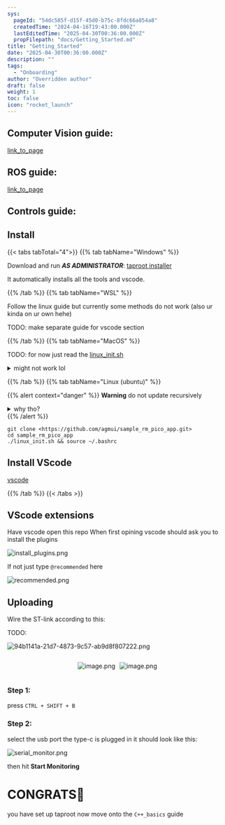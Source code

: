 ```yaml
---
sys:
  pageId: "54dc585f-d15f-45d0-b75c-8fdc66a854a8"
  createdTime: "2024-04-16T19:43:00.000Z"
  lastEditedTime: "2025-04-30T00:36:00.000Z"
  propFilepath: "docs/Getting_Started.md"
title: "Getting_Started"
date: "2025-04-30T00:36:00.000Z"
description: ""
tags:
  - "Onboarding"
author: "Overridden author"
draft: false
weight: 1
toc: false
icon: "rocket_launch"
---
```


## Computer Vision guide:

[link_to_page](86d45bc0-388b-4d26-8848-44f255f73d0e)

## ROS guide:

[link_to_page](3c76c1de-ec8f-46d6-8b0a-294005edc2d5)

## Controls guide:

## Install

{{< tabs tabTotal="4">}}
{{% tab tabName="Windows" %}}

Download and run _**AS ADMINISTRATOR**_: [taproot installer](https://github.com/Thornbots/TeachingFreshies/releases/tag/1.0)

It automatically installs all the tools and vscode.

{{% /tab %}}
{{% tab tabName="WSL" %}}

Follow the linux guide but currently some methods do not work (also ur kinda on ur own hehe)

TODO: make separate guide for vscode section

{{% /tab %}}
{{% tab tabName="MacOS" %}}

TODO: for now just read the [linux_init.sh](https://github.com/agmui/sample_rm_pico_app/blob/main/linux_init.sh)

<details>
<summary>might not work lol</summary>

`brew install libusb pkg-config`

Next install: [vscode](https://code.visualstudio.com/Download)

</details>

{{% /tab %}}
{{% tab tabName="Linux (ubuntu)" %}}

{{% alert context="danger" %}}
**Warning** do not update recursively
<details>
<summary>why tho?</summary>
There are some submodules that may go on for a while (like tinyusb) and I highly
recommend you don't need to get them.
If you want to see what submodules I update just look in `linux_init.sh`
</details>
{{% /alert %}}

```shell
git clone <https://github.com/agmui/sample_rm_pico_app.git>
cd sample_rm_pico_app
./linux_init.sh && source ~/.bashrc
```

## Install VScode

[vscode](https://code.visualstudio.com/Download)

{{% /tab %}}
{{< /tabs >}}

## VScode extensions

Have vscode open this repo
When first opining vscode should ask you to install the plugins

![install_plugins.png](https://prod-files-secure.s3.us-west-2.amazonaws.com/d518164a-d88e-44d1-a4ee-3adb3bd8bce0/89bd30f0-1825-4e77-867b-0a41ce370880/install_plugins.png?X-Amz-Algorithm=AWS4-HMAC-SHA256&X-Amz-Content-Sha256=UNSIGNED-PAYLOAD&X-Amz-Credential=ASIAZI2LB4666TNWEC5Y%2F20250714%2Fus-west-2%2Fs3%2Faws4_request&X-Amz-Date=20250714T091640Z&X-Amz-Expires=3600&X-Amz-Security-Token=IQoJb3JpZ2luX2VjEBEaCXVzLXdlc3QtMiJHMEUCIH1QaxaLnhFH92SFakI%2FJjgcTH2Lx2aTTMBupCykxIIqAiEA%2BVfFn9L9LEfOABxT0Q%2FGvegY4MHTg%2BvcJm%2BkVctddvwq%2FwMIKhAAGgw2Mzc0MjMxODM4MDUiDLrY5fWnzMcpqyjt6yrcA06OLwySFEad3VYrX%2FLsXYSOlPbT9zZsqXvebjLVDzdtPHorsdm%2BrlnMl4y9Q0gXfBuzrgt4m77TKJdeXubPBbq1%2F7nnsGEmK%2FixK3P8jr5gv6uaSpl%2Fhf6kZxeQs0PNMsCB2KRqMLNYhmApYl1FKEa4%2FdmbDorDAdikI%2B6mbyT0V4DC1qqUve43p84ZBJ5hnsBQltiY70ujwJnnis5W6jGukityvB%2BVYtAUFzEDPfqIgqFUVD6YAtLWR5AeD8HpNm9iaXCfZ0jMC6PzCecwBGBqDkDIYzJeKwr1SD%2Fq25A4NnK8JFhac352SVqwdUco8nSEMCO2tskdUHfbKXGaXe0OCWeLzuV%2FyUny7MLEQxGRNRWqaALTrDYNr4%2Bwla8%2BjGshSbXBqUox4S9Nqr2Sqpe%2BuP8m0PGwjA2ZYM2w3htIjMOwf1t5Kqhh1HrU%2Bbmqi7p49pT%2B2K7SKs9BZiB%2BFyGk7w0p4REKHHUB%2BTB5xf%2Fv9MDXVcf7ZF7UTgj%2BmwFMOyi2A3B8luqOwZhik2u6g38KuK9To931MQ1h0s9mfE0T8ugyK0MyJsssKYUeGNveB4Ks0NVkdaXVRfnS6KdKGUl%2FbmHpBD%2Bxv9nbQGChJ%2FkOHvRjWWAD4lVNoBJ5MJKI08MGOqUBtAL2YhEJqj07mC6ExMWCsRJwC702i4zOB7MsNBFQK78Ux5FotbZnR8VpxKOpHUE4lvFOCg2P%2B3tb1wIvrlXNRpIc6%2FKMc%2F1rl9X9xTDLFnciCiQ8VGVAynmZctXuT%2F60rnpNzdmQBQ1yKJqRF01prp%2BRU4KAdD34YrScPgrZAJ4hC0NNbpZbgEMDl9aDNJxjFnylQp9cc%2BOkt4cTNqHiJHXIbZko&X-Amz-Signature=318013c8ac96fa4bbab73edaae19d93a1ebdc4ffdab5aa6669e3648f1ef2c21e&X-Amz-SignedHeaders=host&x-amz-checksum-mode=ENABLED&x-id=GetObject)

If not just type `@recommended` here  

![recommended.png](https://prod-files-secure.s3.us-west-2.amazonaws.com/d518164a-d88e-44d1-a4ee-3adb3bd8bce0/61e661e9-5d85-4dfc-be0d-8d2097a5e793/recommended.png?X-Amz-Algorithm=AWS4-HMAC-SHA256&X-Amz-Content-Sha256=UNSIGNED-PAYLOAD&X-Amz-Credential=ASIAZI2LB4666TNWEC5Y%2F20250714%2Fus-west-2%2Fs3%2Faws4_request&X-Amz-Date=20250714T091640Z&X-Amz-Expires=3600&X-Amz-Security-Token=IQoJb3JpZ2luX2VjEBEaCXVzLXdlc3QtMiJHMEUCIH1QaxaLnhFH92SFakI%2FJjgcTH2Lx2aTTMBupCykxIIqAiEA%2BVfFn9L9LEfOABxT0Q%2FGvegY4MHTg%2BvcJm%2BkVctddvwq%2FwMIKhAAGgw2Mzc0MjMxODM4MDUiDLrY5fWnzMcpqyjt6yrcA06OLwySFEad3VYrX%2FLsXYSOlPbT9zZsqXvebjLVDzdtPHorsdm%2BrlnMl4y9Q0gXfBuzrgt4m77TKJdeXubPBbq1%2F7nnsGEmK%2FixK3P8jr5gv6uaSpl%2Fhf6kZxeQs0PNMsCB2KRqMLNYhmApYl1FKEa4%2FdmbDorDAdikI%2B6mbyT0V4DC1qqUve43p84ZBJ5hnsBQltiY70ujwJnnis5W6jGukityvB%2BVYtAUFzEDPfqIgqFUVD6YAtLWR5AeD8HpNm9iaXCfZ0jMC6PzCecwBGBqDkDIYzJeKwr1SD%2Fq25A4NnK8JFhac352SVqwdUco8nSEMCO2tskdUHfbKXGaXe0OCWeLzuV%2FyUny7MLEQxGRNRWqaALTrDYNr4%2Bwla8%2BjGshSbXBqUox4S9Nqr2Sqpe%2BuP8m0PGwjA2ZYM2w3htIjMOwf1t5Kqhh1HrU%2Bbmqi7p49pT%2B2K7SKs9BZiB%2BFyGk7w0p4REKHHUB%2BTB5xf%2Fv9MDXVcf7ZF7UTgj%2BmwFMOyi2A3B8luqOwZhik2u6g38KuK9To931MQ1h0s9mfE0T8ugyK0MyJsssKYUeGNveB4Ks0NVkdaXVRfnS6KdKGUl%2FbmHpBD%2Bxv9nbQGChJ%2FkOHvRjWWAD4lVNoBJ5MJKI08MGOqUBtAL2YhEJqj07mC6ExMWCsRJwC702i4zOB7MsNBFQK78Ux5FotbZnR8VpxKOpHUE4lvFOCg2P%2B3tb1wIvrlXNRpIc6%2FKMc%2F1rl9X9xTDLFnciCiQ8VGVAynmZctXuT%2F60rnpNzdmQBQ1yKJqRF01prp%2BRU4KAdD34YrScPgrZAJ4hC0NNbpZbgEMDl9aDNJxjFnylQp9cc%2BOkt4cTNqHiJHXIbZko&X-Amz-Signature=ee319c5240dc37b639356b830525cced44d4c3978680e9be7dfa66baab7318e1&X-Amz-SignedHeaders=host&x-amz-checksum-mode=ENABLED&x-id=GetObject)

## Uploading

Wire the ST-link according to this:

TODO:

![94b1141a-21d7-4873-9c57-ab9d8f807222.png](https://prod-files-secure.s3.us-west-2.amazonaws.com/d518164a-d88e-44d1-a4ee-3adb3bd8bce0/e5fad17d-ab82-4300-9f4c-505ab4b1202c/94b1141a-21d7-4873-9c57-ab9d8f807222.png?X-Amz-Algorithm=AWS4-HMAC-SHA256&X-Amz-Content-Sha256=UNSIGNED-PAYLOAD&X-Amz-Credential=ASIAZI2LB4666TNWEC5Y%2F20250714%2Fus-west-2%2Fs3%2Faws4_request&X-Amz-Date=20250714T091640Z&X-Amz-Expires=3600&X-Amz-Security-Token=IQoJb3JpZ2luX2VjEBEaCXVzLXdlc3QtMiJHMEUCIH1QaxaLnhFH92SFakI%2FJjgcTH2Lx2aTTMBupCykxIIqAiEA%2BVfFn9L9LEfOABxT0Q%2FGvegY4MHTg%2BvcJm%2BkVctddvwq%2FwMIKhAAGgw2Mzc0MjMxODM4MDUiDLrY5fWnzMcpqyjt6yrcA06OLwySFEad3VYrX%2FLsXYSOlPbT9zZsqXvebjLVDzdtPHorsdm%2BrlnMl4y9Q0gXfBuzrgt4m77TKJdeXubPBbq1%2F7nnsGEmK%2FixK3P8jr5gv6uaSpl%2Fhf6kZxeQs0PNMsCB2KRqMLNYhmApYl1FKEa4%2FdmbDorDAdikI%2B6mbyT0V4DC1qqUve43p84ZBJ5hnsBQltiY70ujwJnnis5W6jGukityvB%2BVYtAUFzEDPfqIgqFUVD6YAtLWR5AeD8HpNm9iaXCfZ0jMC6PzCecwBGBqDkDIYzJeKwr1SD%2Fq25A4NnK8JFhac352SVqwdUco8nSEMCO2tskdUHfbKXGaXe0OCWeLzuV%2FyUny7MLEQxGRNRWqaALTrDYNr4%2Bwla8%2BjGshSbXBqUox4S9Nqr2Sqpe%2BuP8m0PGwjA2ZYM2w3htIjMOwf1t5Kqhh1HrU%2Bbmqi7p49pT%2B2K7SKs9BZiB%2BFyGk7w0p4REKHHUB%2BTB5xf%2Fv9MDXVcf7ZF7UTgj%2BmwFMOyi2A3B8luqOwZhik2u6g38KuK9To931MQ1h0s9mfE0T8ugyK0MyJsssKYUeGNveB4Ks0NVkdaXVRfnS6KdKGUl%2FbmHpBD%2Bxv9nbQGChJ%2FkOHvRjWWAD4lVNoBJ5MJKI08MGOqUBtAL2YhEJqj07mC6ExMWCsRJwC702i4zOB7MsNBFQK78Ux5FotbZnR8VpxKOpHUE4lvFOCg2P%2B3tb1wIvrlXNRpIc6%2FKMc%2F1rl9X9xTDLFnciCiQ8VGVAynmZctXuT%2F60rnpNzdmQBQ1yKJqRF01prp%2BRU4KAdD34YrScPgrZAJ4hC0NNbpZbgEMDl9aDNJxjFnylQp9cc%2BOkt4cTNqHiJHXIbZko&X-Amz-Signature=ffd41c90afcf02246278d69a309e823eb52b2c8e1c2811b484bfb1f9a4b20087&X-Amz-SignedHeaders=host&x-amz-checksum-mode=ENABLED&x-id=GetObject)

<div style="display: flex;flex-direction: row; column-gap:10px; max-width: 630px;justify-content: center;">
<div>

![image.png](https://prod-files-secure.s3.us-west-2.amazonaws.com/d518164a-d88e-44d1-a4ee-3adb3bd8bce0/210ecb78-1116-4d7b-b9b7-2292f66fa2c2/image.png?X-Amz-Algorithm=AWS4-HMAC-SHA256&X-Amz-Content-Sha256=UNSIGNED-PAYLOAD&X-Amz-Credential=ASIAZI2LB466YNUGUWOX%2F20250714%2Fus-west-2%2Fs3%2Faws4_request&X-Amz-Date=20250714T091643Z&X-Amz-Expires=3600&X-Amz-Security-Token=IQoJb3JpZ2luX2VjEBEaCXVzLXdlc3QtMiJHMEUCIQD3%2Brk%2FBVh%2Bs5NinLLaiWOvlvImUXPIJLci%2BBDa3mWvFQIgbj8fWW24KjCMBotJVYYNrEYZ2yUDL%2FpneH18wj7LCbUq%2FwMIKhAAGgw2Mzc0MjMxODM4MDUiDDiYXndqvoPNNk9TryrcAzzWHR%2BtvHts8Fz1HNTGhCEWw4VnmyNxnyhVXLmGB6IT1fQk9UudY9qAtFC2bfzylpXYQ3C2k%2Fv9nHqORPJMsyZPZoDG6ro%2BHUMQGP9PR1tWYnWwSQakev7HIQjNbzkcO3IySI%2BslcSxVlRnOacPczrJusFPlHnnlxMqHICe9j9B9Tp7fY78EsAVA%2BFZ1usAiZthm9gPC2cByppwNR9X61dljmqzxVT79LnFyjdUnuxOX553oKT6n6eepB2%2B1gQ1NekTfoyc%2BWvxIZkhJAib8cgQgNYw6%2F2z%2BPlLCNskYHTorfLWBGpoSQ4Goupfcq3Rd1Ekc9nkYazD6zk6Mjxk80AMpLiqdFW6nOJoRHaiWmLftVCFaZT3vf5TEbQuvbQ9YUM46SzYRwxa9FNHltkUtT166APjmUrv49HqTLpB6aFZ3YPhFSb4fz6GVOWXyeWI9RTiJB%2Fk0vkwX0Zrhf4XENzbjytovT7V29lb5F%2B8C9ukFatDCVuloWQ1uuvL3UwsMy5WAaG5%2Fr5ehtMt3E3dBr5tBUaFBQfV9ZSVQF2Joe2xawknZzTgzlHu9uQqlZTBK9s0escFfg0agX3f63XB9%2Bd%2FGg4O0w9ezKXHCekphfbc6IeCSXQj%2B5fROknfMJCI08MGOqUBT8V7FxrjGUZHdD2wEcSR56qT7%2B7AXQHboMOAOJntsFIkq67KsmUo3ZJLd6OgLBVOdalEuY2gd6RvxyO0X3DYGtPIBiIwpmuACbaGER8va%2FSMub7Nq05WWQ5jwC2EFjr7tfXaeejTBpKWTQ63zGVsaVnzGh45avrIA0wxay0ReJHXXiaXv49aAO73Hr1zcumHU74tbmJoKX39%2Ff7UMd1IwBxtyXaY&X-Amz-Signature=7f71bd2afc5294b7877a0827ab47a95272c2003b8b805bd5c226b45fe708bbe1&X-Amz-SignedHeaders=host&x-amz-checksum-mode=ENABLED&x-id=GetObject)

</div>
<div>

![image.png](https://prod-files-secure.s3.us-west-2.amazonaws.com/d518164a-d88e-44d1-a4ee-3adb3bd8bce0/33a0fd0f-8ca6-4a86-8e09-26e95ded1fff/image.png?X-Amz-Algorithm=AWS4-HMAC-SHA256&X-Amz-Content-Sha256=UNSIGNED-PAYLOAD&X-Amz-Credential=ASIAZI2LB4664GRMPKZI%2F20250714%2Fus-west-2%2Fs3%2Faws4_request&X-Amz-Date=20250714T091643Z&X-Amz-Expires=3600&X-Amz-Security-Token=IQoJb3JpZ2luX2VjEBEaCXVzLXdlc3QtMiJGMEQCIAL5sdmX6wkWLIjbd0gxsBgU3do21IFJt5gkCGetV7xXAiBWaYASforl2QpbdmiZeK59LhTkhcsvsYV0jrmwBk41RCr%2FAwgqEAAaDDYzNzQyMzE4MzgwNSIMrkW74%2Beda%2BNGSygaKtwDuIuqmRDdckmRcuXfRmszb9V%2BivCe9YNgNKa8YwxVVy2BFLydO3jQG1xDayWMRyGqgE1CzI68vBqJZyyZKwAVk9L5gbEgU6PpECutuD%2Bm7k0aZEGBNb%2BkA%2Fbk2x32UczG%2F97EL89A23tz%2B%2BBMmkn9UvxVoiHogTXEQKzc52N%2FFtaGhZ2b1XkmABOkPKx%2BKzaHyCzPUg17PAjae%2B7JAsvK9keM0XMLFQ172f80fSSazQ%2B8V5x95blmQhBuqBD1XBxtkeqvr%2FffII3TQa9pgmp46nL8Ox%2F4O%2BPkGIWZqocUYdoKMqOwui%2FLjaNCAAJPINmcKnt0HIw0bM%2BfxgjRefiF5oKXM6U99zApZBSAfAiJ6eG%2FyAMCe6Q50LBW22TUK40MBhUNerPWiJ9c4n1gLtqT72RqmkIuuEo1sIWHBZ6ijpsp%2FXT7UGB37Q4ZvUx3ylcPhAPSaKxLk5g7Dp23J15dZSwgboK7ls4WBcoQviJmzE8jNqUw6ui8YvLipN16i6zhay8p32%2Be72D%2FyltDVP5FqtQVeUK2Uv03jfK7tiFmVq7Aqfdo9vWpZuOMcrtDXBUkYif8LtvFAkXogwMhwQdFWS3EsKpdiHBNCAb7i28xraeYFiFMvN%2FeQ9%2FO7nowx4jTwwY6pgHUsEUfm15OUXdSaFGRnVf63gnXqTg75sJjVR1Khw3pvtOuck3qtKMUhLcmGg9wvSRWTA%2Bnwmj4USsn0rlVZD%2BzlSxwEa1czBcGICCq1im6QB%2FtRRZzlmfs3W8GSlrXiw%2BpFp%2Bsw9szyjeNW7onT2dXVciNM3ZK1iOWG2QXHhrKyHyyUi6xOtRDIC2DhbiHwIZbvIwCh7BECJIS0F2WhQaJJPPzTTbc&X-Amz-Signature=0298d7d1938a34b28f66f2e8b9bb3e79652c587e1a5b8847ae6b43caf8abcf7b&X-Amz-SignedHeaders=host&x-amz-checksum-mode=ENABLED&x-id=GetObject)

</div>
</div>

### Step 1:

press `CTRL + SHIFT + B`

### Step 2:

select the usb port the type-c is plugged in it should look like this:

![serial_monitor.png](https://prod-files-secure.s3.us-west-2.amazonaws.com/d518164a-d88e-44d1-a4ee-3adb3bd8bce0/f03f4774-05d4-4393-b6a0-d5efb6d315ab/serial_monitor.png?X-Amz-Algorithm=AWS4-HMAC-SHA256&X-Amz-Content-Sha256=UNSIGNED-PAYLOAD&X-Amz-Credential=ASIAZI2LB4666TNWEC5Y%2F20250714%2Fus-west-2%2Fs3%2Faws4_request&X-Amz-Date=20250714T091640Z&X-Amz-Expires=3600&X-Amz-Security-Token=IQoJb3JpZ2luX2VjEBEaCXVzLXdlc3QtMiJHMEUCIH1QaxaLnhFH92SFakI%2FJjgcTH2Lx2aTTMBupCykxIIqAiEA%2BVfFn9L9LEfOABxT0Q%2FGvegY4MHTg%2BvcJm%2BkVctddvwq%2FwMIKhAAGgw2Mzc0MjMxODM4MDUiDLrY5fWnzMcpqyjt6yrcA06OLwySFEad3VYrX%2FLsXYSOlPbT9zZsqXvebjLVDzdtPHorsdm%2BrlnMl4y9Q0gXfBuzrgt4m77TKJdeXubPBbq1%2F7nnsGEmK%2FixK3P8jr5gv6uaSpl%2Fhf6kZxeQs0PNMsCB2KRqMLNYhmApYl1FKEa4%2FdmbDorDAdikI%2B6mbyT0V4DC1qqUve43p84ZBJ5hnsBQltiY70ujwJnnis5W6jGukityvB%2BVYtAUFzEDPfqIgqFUVD6YAtLWR5AeD8HpNm9iaXCfZ0jMC6PzCecwBGBqDkDIYzJeKwr1SD%2Fq25A4NnK8JFhac352SVqwdUco8nSEMCO2tskdUHfbKXGaXe0OCWeLzuV%2FyUny7MLEQxGRNRWqaALTrDYNr4%2Bwla8%2BjGshSbXBqUox4S9Nqr2Sqpe%2BuP8m0PGwjA2ZYM2w3htIjMOwf1t5Kqhh1HrU%2Bbmqi7p49pT%2B2K7SKs9BZiB%2BFyGk7w0p4REKHHUB%2BTB5xf%2Fv9MDXVcf7ZF7UTgj%2BmwFMOyi2A3B8luqOwZhik2u6g38KuK9To931MQ1h0s9mfE0T8ugyK0MyJsssKYUeGNveB4Ks0NVkdaXVRfnS6KdKGUl%2FbmHpBD%2Bxv9nbQGChJ%2FkOHvRjWWAD4lVNoBJ5MJKI08MGOqUBtAL2YhEJqj07mC6ExMWCsRJwC702i4zOB7MsNBFQK78Ux5FotbZnR8VpxKOpHUE4lvFOCg2P%2B3tb1wIvrlXNRpIc6%2FKMc%2F1rl9X9xTDLFnciCiQ8VGVAynmZctXuT%2F60rnpNzdmQBQ1yKJqRF01prp%2BRU4KAdD34YrScPgrZAJ4hC0NNbpZbgEMDl9aDNJxjFnylQp9cc%2BOkt4cTNqHiJHXIbZko&X-Amz-Signature=e2819d8fc6b9f9ee152737d05c5128b4488331ccaffaf314127fb3a027c89f85&X-Amz-SignedHeaders=host&x-amz-checksum-mode=ENABLED&x-id=GetObject)

then hit **Start Monitoring**

# CONGRATS🎉

you have set up taproot now move onto the `C++_basics` guide
